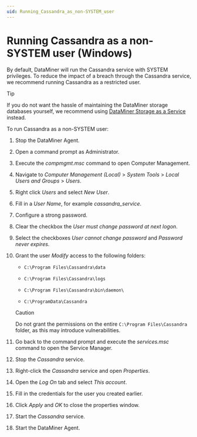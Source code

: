 ```yaml
---
uid: Running_Cassandra_as_non-SYSTEM_user
---
```


# Running Cassandra as a non-SYSTEM user (Windows)

By default, DataMiner will run the Cassandra service with SYSTEM privileges. To reduce the impact of a breach through the Cassandra service, we recommend running Cassandra as a restricted user.

> [!TIP]
> If you do not want the hassle of maintaining the DataMiner storage databases yourself, we recommend using [DataMiner Storage as a Service](xref:STaaS) instead.

To run Cassandra as a non-SYSTEM user:

1. Stop the DataMiner Agent.

1. Open a command prompt as Administrator.

1. Execute the *compmgmt.msc* command to open Computer Management.

1. Navigate to *Computer Management (Local)* > *System Tools* > *Local Users and Groups* > *Users*.

1. Right click *Users* and select *New User*.

1. Fill in a *User Name*, for example *cassandra_service*.

1. Configure a strong password.

1. Clear the checkbox the *User must change password at next logon*.

1. Select the checkboxes *User cannot change password* and *Password never expires*.

1. Grant the user *Modify* access to the following folders:

   - `C:\Program Files\Cassandra\data`

   - `C:\Program Files\Cassandra\logs`

   - `C:\Program Files\Cassandra\bin\daemon\`

   - `C:\ProgramData\Cassandra`

   > [!CAUTION]
   > Do not grant the permissions on the entire `C:\Program Files\Cassandra` folder, as this may introduce vulnerabilities.

1. Go back to the command prompt and execute the *services.msc* command to open the Service Manager.

1. Stop the *Cassandra* service.

1. Right-click the *Cassandra* service and open *Properties*.

1. Open the *Log On* tab and select *This account*.

1. Fill in the credentials for the user you created earlier.

1. Click *Apply* and *OK* to close the properties window.

1. Start the *Cassandra* service.

1. Start the DataMiner Agent.
